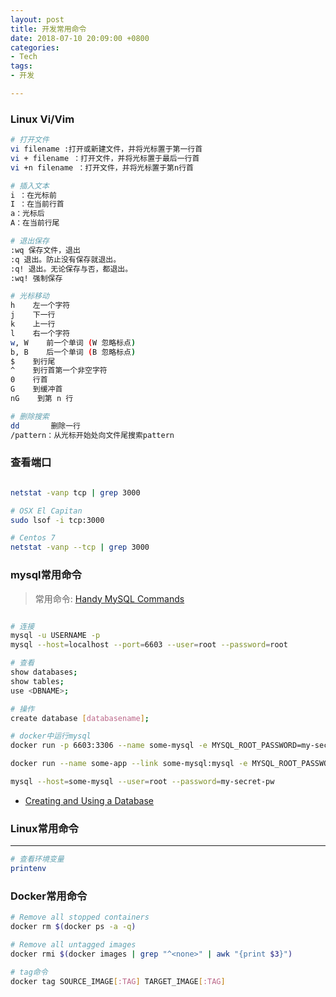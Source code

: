 ```yaml
---
layout: post
title: 开发常用命令
date: 2018-07-10 20:09:00 +0800
categories:
- Tech
tags:
- 开发

---
```



### Linux Vi/Vim

``` bash
# 打开文件
vi filename :打开或新建文件，并将光标置于第一行首 
vi + filename ：打开文件，并将光标置于最后一行首 
vi +n filename ：打开文件，并将光标置于第n行首

# 插入文本
i ：在光标前 
I ：在当前行首 
a：光标后 
A：在当前行尾 

# 退出保存
:wq 保存文件，退出
:q 退出。防止没有保存就退出。
:q! 退出。无论保存与否，都退出。
:wq! 强制保存

# 光标移动
h    左一个字符
j    下一行
k    上一行
l    右一个字符
w, W    前一个单词 (W 忽略标点)
b, B    后一个单词 (B 忽略标点)
$    到行尾
^    到行首第一个非空字符
0    行首
G    到缓冲首
nG    到第 n 行

# 删除搜索
dd       删除一行
/pattern：从光标开始处向文件尾搜索pattern 

```

### 查看端口

``` bash

netstat -vanp tcp | grep 3000

# OSX El Capitan
sudo lsof -i tcp:3000

# Centos 7
netstat -vanp --tcp | grep 3000
```


### mysql常用命令

> 常用命令: [Handy MySQL Commands](http://g2pc1.bu.edu/~qzpeng/manual/MySQL%20Commands.htm)

``` bash

# 连接
mysql -u USERNAME -p
mysql --host=localhost --port=6603 --user=root --password=root

# 查看
show databases;
show tables;
use <DBNAME>;

# 操作
create database [databasename];

# docker中运行mysql
docker run -p 6603:3306 --name some-mysql -e MYSQL_ROOT_PASSWORD=my-secret-pw -d mysql

docker run --name some-app --link some-mysql:mysql -e MYSQL_ROOT_PASSWORD=my-secret-pw -d mysql

mysql --host=some-mysql --user=root --password=my-secret-pw


```

- [Creating and Using a Database](https://dev.mysql.com/doc/refman/5.5/en/database-use.html)


### Linux常用命令
---

``` bash
# 查看环境变量
printenv
```

### Docker常用命令

``` bash
# Remove all stopped containers
docker rm $(docker ps -a -q)

# Remove all untagged images
docker rmi $(docker images | grep "^<none>" | awk "{print $3}")

# tag命令
docker tag SOURCE_IMAGE[:TAG] TARGET_IMAGE[:TAG]

```